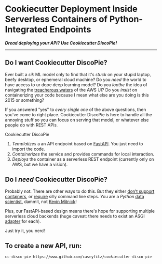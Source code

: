 # Cookiecutter Deployment Inside Serverless Containers of Python-Integrated Endpoints
***Dread deploying your API? Use Cookiecutter DiscoPie!***
___

## Do I want Cookiecutter DiscoPie?

Ever built a *sik* ML model only to find that it's *stuck* on your stupid laptop, beefy desktop, or ephemeral cloud machine? Do you *need* the world to have access to ur dope deep learning model? Do you *loathe* the idea of navigating the [treacherous waters](https://twitter.com/iamdevloper/status/912185400336232449) of the AWS UI? Do you *insist* on containerizing your code because I mean what else are you doing is this 2015 or something?

If you answered "yes" to *every single one* of the above questions, then you've come to right place. Cookiecutter DiscoPie is here to handle all the annoying stuff so you can focus on serving that model, or whatever else people do with REST APIs.

Cookiecutter DiscoPie
1. *Templatizes* a an API endpoint based on [FastAPI](https://fastapi.tiangolo.com). You just need to import the code.
2. *Containerizes* the service and provides commands for local interaction.
3. *Deploys* the container as a serverless REST endpoint (currently only on AWS, but we have a vision).

## Do I *need* Cookiecutter DiscoPie?

Probably not. There are other ways to do this. But they either [don't support containers](https://github.com/aws/chalice), or [require](https://aws.amazon.com/blogs/machine-learning/using-container-images-to-run-pytorch-models-in-aws-lambda/) silly command line steps. You are a *Python* [data scientist](https://www.hbs.edu/faculty/Pages/item.aspx?num=43110), dammit, not  [Kevin Mitnick](https://en.wikipedia.org/wiki/Kevin_Mitnick)!

Plus, our FastAPI-based design means there's hope for supporting multiple serverless cloud backends (huge caveat: there needs to exist an ASGI [adapter](https://github.com/jordaneremieff/mangum) for each).

Just try it, you nerd!

## To create a new API, run:
```
cc-disco-pie https://www.github.com/caseyfitz/cookiecutter-disco-pie
```
